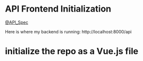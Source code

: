 # API Frontend Initialization

[@API_Spec](API_Spec.md)

Here is where my backend is running: http://localhost:8000/api

# initialize the repo as a Vue.js file
